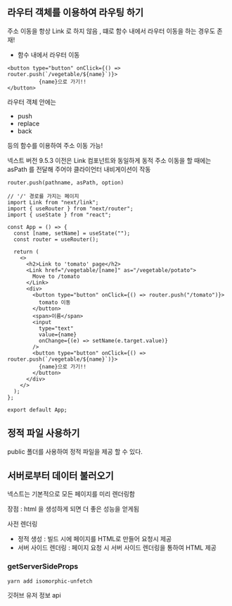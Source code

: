 ## 라우터 객체를 이용하여 라우팅 하기

주소 이동을 항상 Link 로 하지 않음 , 떄로 함수 내에서 라우터 이동을 하는 경우도 존재!



- 함수 내에서 라우터 이동 

```
<button type="button" onClick={() => router.push(`/vegetable/${name}`)}>
          {name}으로 가기!!
</button>
```



라우터 객체 안에는 

- push
- replace
- back 

등의 함수를 이용하여 주소 이동 가능!



넥스트 버전 9.5.3 이전은 Link 컴포넌트와 동일하게 동적 주소 이동을 할 때에는 asPath 를 전달해 주어야 클라이언터 내비게이션이 작동

```
router.push(pathname, asPath, option)
```



```react
// '/' 경로를 가지는 페이지
import Link from "next/link";
import { useRouter } from "next/router";
import { useState } from "react";

const App = () => {
  const [name, setName] = useState("");
  const router = useRouter();

  return (
    <>
      <h2>Link to 'tomato' page</h2>
      <Link href="/vegetable/[name]" as="/vegetable/potato">
        Move to /tomato
      </Link>
      <div>
        <button type="button" onClick={() => router.push("/tomato")}>
          tomato 이동
        </button>
        <span>이름</span>
        <input
          type="text"
          value={name}
          onChange={(e) => setName(e.target.value)}
        />
        <button type="button" onClick={() => router.push(`/vegetable/${name}`)}>
          {name}으로 가기!!
        </button>
      </div>
    </>
  );
};

export default App;

```



## 정적 파일 사용하기

public 폴더를 사용하여 정적 파일을 제공 할 수 있다. 



## 서버로부터 데이터 불러오기

넥스트는 기본적으로 모든 페이지를 미리 렌더링함

장점 : html 을 생성하게 되면 더 좋은 성능을 얻게됨



사전 렌더링

- 정적 생성 : 빌드 시에 페이지를 HTML로 만들어 요청시 제공
- 서버 사이드 렌더링 : 페이지 요청 시 서버 사이드 렌더링을 통하여 HTML 제공



### getServerSideProps

```
yarn add isomorphic-unfetch
```

깃허브 유저 정보 api